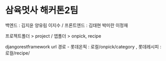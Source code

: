 # 삼육멋사 해커톤2팀

백엔드 : 김지윤 양유림 이지수
/ 프론트엔드 : 김태현 박미란 이정재

프로젝트폴더 > project / 앱폴더 > onpick, recipe

djangorestframework url 경로 - 롯데온픽 : 로컬/onpick/category , 롯데레시피 : 로컬/recipe/
